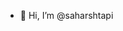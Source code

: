 - 👋 Hi, I’m @saharshtapi


<!---
saharshtapi/saharshtapi is a ✨ special ✨ repository because its `README.md` (this file) appears on your GitHub profile.
You can click the Preview link to take a look at your changes.
--->

